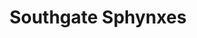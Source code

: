 ---
templateKey: team
title: Southgate Sphynxes
logoImage: /img/team-logos/southgate-sphynxes.PNG
slug: southgate-sphynxes
conference: East
---